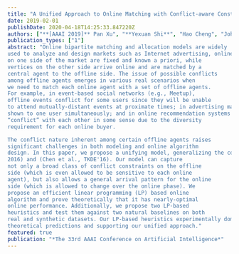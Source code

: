 ```yaml
---
title: "A Unified Approach to Online Matching with Conflict-aware Constraints"
date: 2019-02-01
publishDate: 2020-04-18T14:25:33.847220Z
authors: ["**[AAAI 2019]** Pan Xu", "**Yexuan Shi**", "Hao Cheng", "John Dickerson", "Karthik Abinav Sankararaman", "Aravind Srinivasan", "Yongxin Tong", "Leonidas Tsepenekas"]
publication_types: ["1"]
abstract: "Online bipartite matching and allocation models are widely
used to analyze and design markets such as Internet advertising, online labor, and crowdsourcing. Traditionally, vertices
on one side of the market are fixed and known a priori, while
vertices on the other side arrive online and are matched by a
central agent to the offline side. The issue of possible conflicts
among offline agents emerges in various real scenarios when
we need to match each online agent with a set of offline agents.
For example, in event-based social networks (e.g., Meetup),
offline events conflict for some users since they will be unable
to attend mutually-distant events at proximate times; in advertising markets, two competing firms may prefer not to be
shown to one user simultaneously; and in online recommendation systems (e.g., Amazon Books), books of the same type
“conflict” with each other in some sense due to the diversity
requirement for each online buyer.

The conflict nature inherent among certain offline agents raises
significant challenges in both modeling and online algorithm
design. In this paper, we propose a unifying model, generalizing the conflict models proposed in (She et al., TKDE
2016) and (Chen et al., TKDE'16). Our model can capture
not only a broad class of conflict constraints on the offline
side (which is even allowed to be sensitive to each online
agent), but also allows a general arrival pattern for the online
side (which is allowed to change over the online phase). We
propose an efficient linear programming (LP) based online
algorithm and prove theoretically that it has nearly-optimal
online performance. Additionally, we propose two LP-based
heuristics and test them against two natural baselines on both
real and synthetic datasets. Our LP-based heuristics experimentally dominate the baseline algorithms, aligning with our
theoretical predictions and supporting our unified approach."
featured: true
publication: "*The 33rd AAAI Conference on Artificial Intelligence*"
---
```


